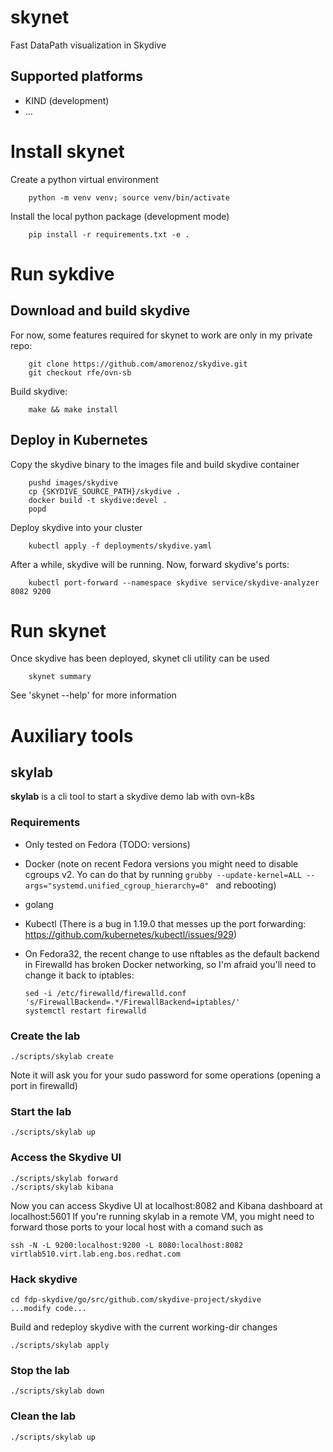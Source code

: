 # skynet

Fast DataPath visualization in Skydive


## Supported platforms
- KIND (development)
- ...

# Install skynet

Create a python virtual environment

        python -m venv venv; source venv/bin/activate

Install the local python package (development mode)

        pip install -r requirements.txt -e .

# Run sykdive

## Download and build skydive
For now, some features required for skynet to work are only in my private repo:

        git clone https://github.com/amorenoz/skydive.git
        git checkout rfe/ovn-sb

Build skydive:

        make && make install

## Deploy in Kubernetes
Copy the skydive binary to the images file and build skydive container

        pushd images/skydive
        cp {SKYDIVE_SOURCE_PATH}/skydive .
        docker build -t skydive:devel .
        popd

Deploy skydive into your cluster

        kubectl apply -f deployments/skydive.yaml

After a while, skydive will be running. Now, forward skydive's ports:

        kubectl port-forward --namespace skydive service/skydive-analyzer 8082 9200


# Run skynet
Once skydive has been deployed, skynet cli utility can be used

        skynet summary


See 'skynet --help' for more information


# Auxiliary tools
## skylab
**skylab** is a cli tool to start a skydive demo lab with ovn-k8s

### Requirements
- Only tested on Fedora (TODO: versions)
- Docker (note on recent Fedora versions you might need to disable cgroups v2. Yo can do that by running `grubby --update-kernel=ALL --args="systemd.unified_cgroup_hierarchy=0"
` and rebooting)
- golang
- Kubectl (There is a bug in 1.19.0 that messes up the port forwarding: https://github.com/kubernetes/kubectl/issues/929)
- On Fedora32, the recent change to use nftables as the default backend in Firewalld has broken Docker networking, so I'm afraid you'll need to change it back to iptables:

      sed -i /etc/firewalld/firewalld.conf 's/FirewallBackend=.*/FirewallBackend=iptables/'
      systemctl restart firewalld


### Create the lab

    ./scripts/skylab create

Note it will ask you for your sudo password for some operations (opening a port in firewalld)

### Start the lab

    ./scripts/skylab up


### Access the Skydive UI

    ./scripts/skylab forward
    ./scripts/skylab kibana

Now you can access Skydive UI at localhost:8082 and Kibana dashboard at localhost:5601
If you're running skylab in a remote VM, you might need to forward those ports to your local host with a comand such as

    ssh -N -L 9200:localhost:9200 -L 8080:localhost:8082 virtlab510.virt.lab.eng.bos.redhat.com


### Hack skydive

    cd fdp-skydive/go/src/github.com/skydive-project/skydive
    ...modify code...

Build and redeploy skydive with the current working-dir changes

    ./scripts/skylab apply

### Stop the lab

    ./scripts/skylab down

### Clean the lab

    ./scripts/skylab up


